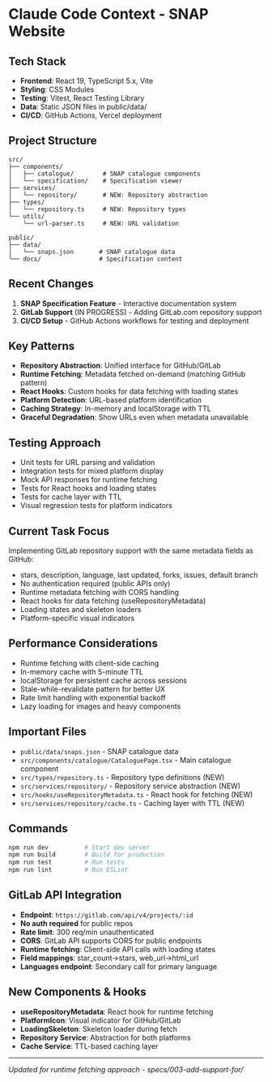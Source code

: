 # Claude Code Context - SNAP Website

## Tech Stack
- **Frontend**: React 19, TypeScript 5.x, Vite
- **Styling**: CSS Modules
- **Testing**: Vitest, React Testing Library
- **Data**: Static JSON files in public/data/
- **CI/CD**: GitHub Actions, Vercel deployment

## Project Structure
```
src/
├── components/
│   ├── catalogue/        # SNAP catalogue components
│   └── specification/    # Specification viewer
├── services/
│   └── repository/       # NEW: Repository abstraction
├── types/
│   └── repository.ts     # NEW: Repository types
└── utils/
    └── url-parser.ts     # NEW: URL validation

public/
├── data/
│   └── snaps.json       # SNAP catalogue data
└── docs/                # Specification content
```

## Recent Changes
1. **SNAP Specification Feature** - Interactive documentation system
2. **GitLab Support** (IN PROGRESS) - Adding GitLab.com repository support
3. **CI/CD Setup** - GitHub Actions workflows for testing and deployment

## Key Patterns
- **Repository Abstraction**: Unified interface for GitHub/GitLab
- **Runtime Fetching**: Metadata fetched on-demand (matching GitHub pattern)
- **React Hooks**: Custom hooks for data fetching with loading states
- **Platform Detection**: URL-based platform identification
- **Caching Strategy**: In-memory and localStorage with TTL
- **Graceful Degradation**: Show URLs even when metadata unavailable

## Testing Approach
- Unit tests for URL parsing and validation
- Integration tests for mixed platform display
- Mock API responses for runtime fetching
- Tests for React hooks and loading states
- Tests for cache layer with TTL
- Visual regression tests for platform indicators

## Current Task Focus
Implementing GitLab repository support with the same metadata fields as GitHub:
- stars, description, language, last updated, forks, issues, default branch
- No authentication required (public APIs only)
- Runtime metadata fetching with CORS handling
- React hooks for data fetching (useRepositoryMetadata)
- Loading states and skeleton loaders
- Platform-specific visual indicators

## Performance Considerations
- Runtime fetching with client-side caching
- In-memory cache with 5-minute TTL
- localStorage for persistent cache across sessions
- Stale-while-revalidate pattern for better UX
- Rate limit handling with exponential backoff
- Lazy loading for images and heavy components

## Important Files
- `public/data/snaps.json` - SNAP catalogue data
- `src/components/catalogue/CataloguePage.tsx` - Main catalogue component
- `src/types/repository.ts` - Repository type definitions (NEW)
- `src/services/repository/` - Repository service abstraction (NEW)
- `src/hooks/useRepositoryMetadata.ts` - React hook for fetching (NEW)
- `src/services/repository/cache.ts` - Caching layer with TTL (NEW)

## Commands
```bash
npm run dev          # Start dev server
npm run build        # Build for production
npm run test         # Run tests
npm run lint         # Run ESLint
```

## GitLab API Integration
- **Endpoint**: `https://gitlab.com/api/v4/projects/:id`
- **No auth required** for public repos
- **Rate limit**: 300 req/min unauthenticated
- **CORS**: GitLab API supports CORS for public endpoints
- **Runtime fetching**: Client-side API calls with loading states
- **Field mappings**: star_count→stars, web_url→html_url
- **Languages endpoint**: Secondary call for primary language

## New Components & Hooks
- **useRepositoryMetadata**: React hook for runtime fetching
- **PlatformIcon**: Visual indicator for GitHub/GitLab
- **LoadingSkeleton**: Skeleton loader during fetch
- **Repository Service**: Abstraction for both platforms
- **Cache Service**: TTL-based caching layer

---
*Updated for runtime fetching approach - specs/003-add-support-for/*